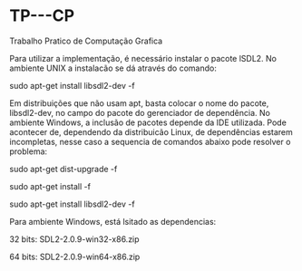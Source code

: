 # TP---CP
Trabalho Pratico de Computação Grafica


Para utilizar a implementação, é necessário instalar o pacote lSDL2. No ambiente UNIX
a instalacão se dá através do comando:

sudo apt-get install libsdl2-dev -f

Em distribuições que não usam apt, basta colocar o nome do pacote, libsdl2-dev,
no campo do pacote do gerenciador de dependência.
No ambiente Windows, a inclusão de pacotes depende da IDE utilizada.
Pode acontecer de, dependendo da distribuicão Linux, de dependências estarem
incompletas, nesse caso a sequencia de comandos abaixo pode resolver o problema:

sudo apt-get dist-upgrade -f

sudo apt-get install -f

sudo apt-get install libsdl2-dev -f

Para ambiente Windows, está lsitado as dependencias:

32 bits: SDL2-2.0.9-win32-x86.zip

64 bits: SDL2-2.0.9-win64-x86.zip
